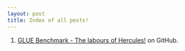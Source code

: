```yaml
---
layout: post
title: Index of all posts!
---
```



1. [GLUE Benchmark - The labours of Hercules!](https://github.com/skyprince999/skyprince999.github.io/2019-1-1-GLUE-Benchmark) on GitHub.
